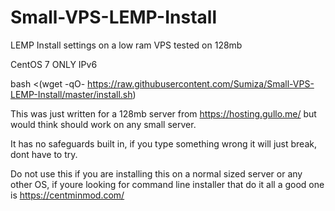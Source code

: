 # Small-VPS-LEMP-Install
LEMP Install settings on a low ram VPS tested on 128mb

CentOS 7 ONLY
IPv6

bash <(wget -qO- https://raw.githubusercontent.com/Sumiza/Small-VPS-LEMP-Install/master/install.sh)

This was just written for a 128mb server from https://hosting.gullo.me/ but would think should work on any small server.

It has no safeguards built in, if you type something wrong it will just break, dont have to try.

Do not use this if you are installing this on a normal sized server or any other OS, if youre looking for command line installer that do it all a good one is https://centminmod.com/

